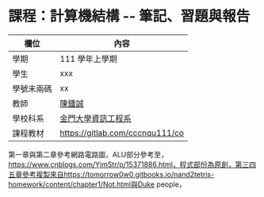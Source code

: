 # 課程：計算機結構 -- 筆記、習題與報告

欄位 | 內容
-----|--------
學期 | 111 學年上學期
學生 |  xxx
學號末兩碼 | xx
教師 | [陳鍾誠](https://www.nqu.edu.tw/educsie/index.php?act=blog&code=list&ids=4)
學校科系 | [金門大學資訊工程系](https://www.nqu.edu.tw/educsie/index.php)
課程教材 | https://gitlab.com/cccnqu111/co
第一章與第二章參考網路電路圖，ALU部分參考至，https://www.cnblogs.com/YjmStr/p/15371886.html，程式部份為原創，第三四五章參考複製來自https://tomorrow0w0.gitbooks.io/nand2tetris-homework/content/chapter1/Not.html與Duke people，

